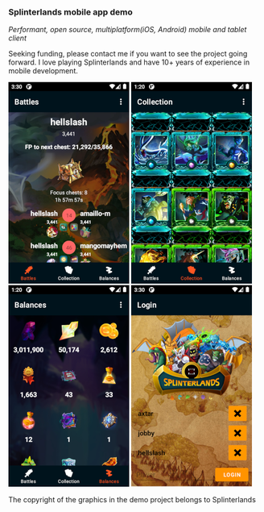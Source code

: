 ### Splinterlands mobile app demo

*Performant, open source, multiplatform(iOS, Android) mobile and tablet client*

Seeking funding, please contact me if you want to see the project going forward. I love playing Splinterlands and have 10+ years of experience in mobile development.

![](screenshot_1.png) ![](screenshot_2.png) ![](screenshot_3.png) ![](screenshot_4.png)


The copyright of the graphics in the demo project belongs to Splinterlands

